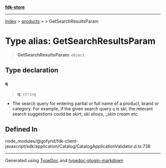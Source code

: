 [**fdk-store**](../../../README.md)
***

[Index](../../../API.md) > [products](../../README.md) > [<internal>](../README.md) > GetSearchResultsParam

# Type alias: GetSearchResultsParam

> **GetSearchResultsParam**: `object`

## Type declaration

### `q`

> **q**: `string`

- The search query for entering partial or full name of
a product, brand or category. For example, if the given search query `q` is
_ski_, the relevant search suggestions could be _skirt_, _ski shoes_,
__skin cream_ etc.

## Defined In

node\_modules/@gofynd/fdk-client-javascript/sdk/application/Catalog/CatalogApplicationValidator.d.ts:738

***
Generated using [TypeDoc](https://typedoc.org/) and [typedoc-plugin-markdown](https://www.npmjs.com/package/typedoc-plugin-markdown)
